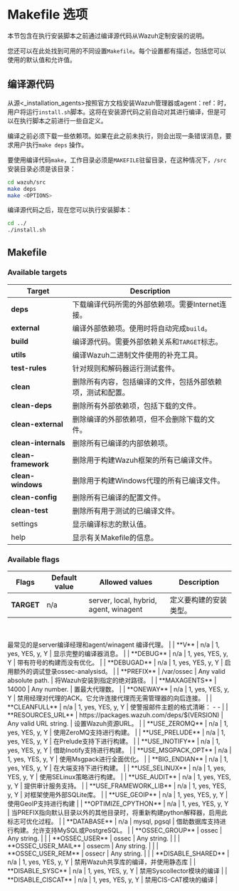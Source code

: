 # Makefile 选项

本节包含在执行安装脚本之前通过编译源代码从Wazuh定制安装的说明。

您还可以在此处找到可用的不同设置`Makefile`。每个设置都有描述，包括您可以使用的默认值和允许值。



## 编译源代码

从源<_installation_agents>按照官方文档安装Wazuh管理器或agent：ref：时，用户将运行`install.sh`脚本。这将在安装源代码之前自动对其进行编译，但是可以在执行脚本之前进行一些自定义。

编译之前必须下载一些依赖项。如果在此之前未执行，则会出现一条错误消息，要求用户执行`make deps` 操作。

要使用编译代码`make`，工作目录必须是`MAKEFILE`驻留目录，在这种情况下，`/src`安装目录必须是该目录：

```bash
cd wazuh/src
make deps
make <OPTIONS>
```

编译源代码之后，现在您可以执行安装脚本：

```bash
cd ../
./install.sh
```

## Makefile

### Available targets

| Target              | Description                   |
| ------------------- | ----------------------------- |
| **deps**            | 下载编译代码所需的外部依赖项。需要Internet连接。  |
| **external**        | 编译外部依赖项。使用时将自动完成`build`。      |
| **build**           | 编译源代码。需要外部依赖关系和`TARGET`标志。    |
| **utils**           | 编译Wazuh二进制文件使用的补充工具。          |
| **test-rules**      | 针对规则和解码器运行测试套件。               |
| **clean**           | 删除所有内容，包括编译的文件，包括外部依赖项，测试和配置。 |
| **clean-deps**      | 删除所有外部依赖项，包括下载的文件。            |
| **clean-external**  | 删除编译的外部依赖项，但不会删除下载的文件。        |
| **clean-internals** | 删除所有已编译的内部依赖项。                |
| **clean-framework** | 删除用于构建Wazuh框架的所有已编译文件。        |
| **clean-windows**   | 删除用于构建Windows代理的所有已编译文件。      |
| **clean-config**    | 删除所有已编译的配置文件。                 |
| **clean-test**      | 删除所有用于测试的已编译文件。               |
| settings            | 显示编译标志的默认值。                   |
| help                | 显示有关Makefile的信息。              |

### Available flags

| Flags                 | Default value                              | Allowed values                         | Description                                                 |
| --------------------- | ------------------------------------------ | -------------------------------------- | ----------------------------------------------------------- |
| **TARGET**            | n/a                                        | server, local, hybrid, agent, winagent | 定义要构建的安装类型。<br/><br/>最常见的是server编译经理和agent/winagent 编译代理。 |
| **V**                 | n/a                                        | 1, yes, YES, y, Y                      | 显示完整的编译器消息。                                                 |
| **DEBUG**             | n/a                                        | 1, yes, YES, y, Y                      | 带有符号的构建而没有优化。                                               |
| **DEBUGAD**           | n/a                                        | 1, yes, YES, y, Y                      | 启用额外的调试登录ossec-analysisd。                                   |
| **PREFIX**            | /var/ossec                                 | Any valid absolute path.               | 将Wazuh安装到指定的绝对路径。                                           |
| **MAXAGENTS**         | 14000                                      | Any number.                            | 置最大代理数。                                                     |
| **ONEWAY**            | n/a                                        | 1, yes, YES, y, Y                      | 禁用经理对代理的ACK。它允许连接代理而无需管理器的向后连接。                             |
| **CLEANFULL**         | n/a                                        | 1, yes, YES, y, Y                      | 使警报邮件主题的格式清晰： <location> - <level> - <description>          |
| **RESOURCES_URL**     | https://packages.wazuh.com/deps/$(VERSION) | Any valid URL string.                  | 设置Wazuh资源URL。                                               |
| **USE_ZEROMQ**        | n/a                                        | 1, yes, YES, y, Y                      | 使用ZeroMQ支持进行构建。                                             |
| **USE_PRELUDE**       | n/a                                        | 1, yes, YES, y, Y                      | 在Prelude支持下进行构建。                                            |
| **USE_INOTIFY**       | n/a                                        | 1, yes, YES, y, Y                      | 借助Inotify支持进行构建。                                            |
| **USE_MSGPACK_OPT**   | n/a                                        | 1, yes, YES, y, Y                      | 使用Msgpack进行全面优化。                                            |
| **BIG_ENDIAN**        | n/a                                        | 1, yes, YES, y, Y                      | 在大端支持下进行构建。                                                 |
| **USE_SELINUX**       | n/a                                        | 1, yes, YES, y, Y                      | 使用SELinux策略进行构建。                                            |
| **USE_AUDIT**         | n/a                                        | 1, yes, YES, y, Y                      | 提供审计服务支持。                                                   |
| **USE_FRAMEWORK_LIB** | n/a                                        | 1, yes, YES, y, Y                      | 对框架使用外部SQLite库。                                             |
| **USE_GEOIP**         | n/a                                        | 1, yes, YES, y, Y                      | 使用GeoIP支持进行构建                                               |
| **OPTIMIZE_CPYTHON**  | n/a                                        | 1, yes, YES, y, Y                      | 当PREFIX指向默认目录以外的其他目录时，将重新构建python解释器，启用此标志可优化过程。            |
| **DATABASE**          | n/a                                        | mysql, pgsql                           | 借助数据库支持进行构建。允许支持MySQL或PostgreSQL。                           |
| **OSSEC_GROUP**       | ossec                                      | Any string.                            |                                                             |
| **OSSEC_USER**        | ossec                                      | Any string.                            |                                                             |
| **OSSEC_USER_MAIL**   | ossecm                                     | Any string.                            |                                                             |
| **OSSEC_USER_REM**    | ossecr                                     | Any string.                            |                                                             |
| **DISABLE_SHARED**    | n/a                                        | 1, yes, YES, y, Y                      | 禁用Wazuh共享库的编译，并使用静态库                                        |
| **DISABLE_SYSC**      | n/a                                        | 1, yes, YES, y, Y                      | 禁用Syscollector模块的编译                                         |
| **DISABLE_CISCAT**    | n/a                                        | 1, yes, YES, y, Y                      | 禁用CIS-CAT模块的编译                                              |
